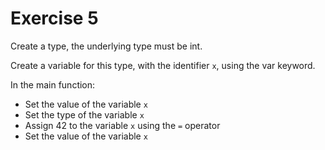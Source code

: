 # Exercise 5

Create a type, the underlying type must be int.

Create a variable for this type, with the identifier `x`, using the var keyword.

In the main function:

-   Set the value of the variable `x`
-   Set the type of the variable `x`
-   Assign 42 to the variable `x` using the `=` operator
-   Set the value of the variable `x`

